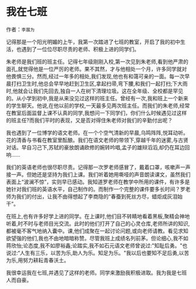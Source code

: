 


# 我在七班

作者：`李展为`

记得那是一个阳光明媚的上午，我第一次踏进了七班的教室，开启了我的初中生活，也遇到了一位位尽职尽责的老师、积极上进的同学们。

朱老师是我们班的班主任。记得七年级刚刚入校,第一次见到朱老师,看到他严肃的面孔,就觉得他是一位严厉的老师。果不其然，才与他相处一个月，许多同学就对他畏惧三分。然而,经过一年多的相处,我们发现,他也有和蔼可亲的一面。每一次早晨打扫卫生时,他总会早早地赶到卫生区,拿起扫帚,弯下腰,和我们一起打扫;下大雨时,他就会让我们先回去,独自一人在树下清理垃圾。这在全年级、全校都是罕见的。从小学到初中,我是从来没见过这样的班主任。曾经有一次,我和班上一个新来的学生聊天。他说,在他以前的学校,一天最多见两次班主任。而我们的朱老师,经常在教室后面监督上课不认真的同学,我想问一下同学们，你们什么时候遇见过这样的班主任?而我们平时的表现，又是否对得住朱老师对我们的辛勤付出呢？

我也遇到了一位博学的语文老师。在一个个空气清新的早晨,乌鸣阵阵,悦耳动听。花的清香与书看在教室里酝酿。我们在语文老师的带领下,穿越千年的迷雾,与古贤对话。早自习己下,苏轼的豪放朗诵欧修的婉转吟唱,孟子的雄辩滔滔,却仍在耳边回响……

我们的英语老师也很尽职尽责。记得那一次罗老师感冒了，戴着口罩，咳嗽声一声接一声。但她还是坚持为我们上课。我们听着她用嘶哑的声音朗读课文，虽然我们表面上“波澜不惊”，实则早已感动。我知道罗老师在教学中所用的课件，有许多是她针对我们班的英语水平，自己制作的。而制作一个完整的课件要多长时间？罗老师为我们的付出，让我不由得想起了李商隐的“春蚕到死丝方尽，蜡炬成灰泪始干”。

在班上,也有许多好学上进的同学。在上课时,他们目不转睛地看着黑板,聚精会神地听着,时不时与老师目光交流。此时的他们打开了自己的心灵仓库,老师所讲的知识,都被毫不客气地纳入囊中。课,他们成聚在一起讨论问题,或向老师请教。看见求知欲望强的他们,我也不由地暗暗称赞。尽管我班上成绩名列前茅。但论细心,我不如蒋欣怡;论态度,我不如廖裕鑫;论踏实,我不如石元语文老师曾说过:"知耻后勇。"也说过:“人生有三乐，以苦为乐,助人为乐。知足为乐。"我以后也要知不足后勇,以苦为乐,用努力耕耘青春沃土。

我很幸运我在七班,并遇见了这样的老师。同学来激励我积极进取。我为我是七班人而自豪。
